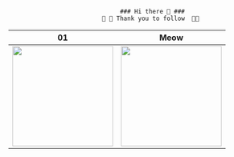                                    ### Hi there 👋 ###
                              💝 💝 Thank you to follow  💝💝
| 01                | Meow               |
|----------------------|----------------------|
| <img src="https://media.giphy.com/media/9PrqNHPAdWyJVOXntF/giphy.gif" width="200"> | <img src="https://media.giphy.com/media/iE4e5c8ExJUhdhvSiw/giphy.gif" width="200"> |


<!--
**Joemusic/Joemusic** is a ✨ _special_ ✨ repository because its `README.md` (this file) appears on your GitHub profile.



Here are some ideas to get you started:

- 🔭 I’m currently working on ...
- 🌱 I’m currently learning ...
- 👯 I’m looking to collaborate on ...
- 🤔 I’m looking for help with ...
- 💬 Ask me about ...
- 📫 How to reach me: ...
- 😄 Pronouns: ...
- ⚡ Fun fact: ...
-->
